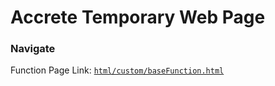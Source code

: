 # Accrete Temporary Web Page #

### Navigate ###

Function Page Link: [`html/custom/baseFunction.html`](https://ikacc96.github.io/html/custom/baseFunction.html)
